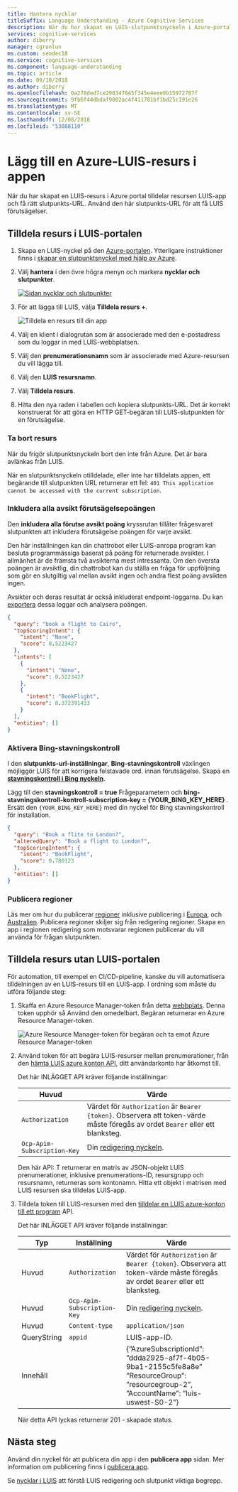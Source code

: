 ```yaml
---
title: Hantera nycklar
titleSuffix: Language Understanding - Azure Cognitive Services
description: När du har skapat en LUIS-slutpunktsnyckeln i Azure-portalen, tilldela nyckeln till LUIS-app och få rätt slutpunkts-URL. Använd den här slutpunkts-URL för att få LUIS förutsägelser.
services: cognitive-services
author: diberry
manager: cgronlun
ms.custom: seodec18
ms.service: cognitive-services
ms.component: language-understanding
ms.topic: article
ms.date: 09/10/2018
ms.author: diberry
ms.openlocfilehash: 0a278ded7ce290347645f345e4eee0b15972787f
ms.sourcegitcommit: 9fb6f44dbdaf9002ac4f411781bf1bd25c191e26
ms.translationtype: MT
ms.contentlocale: sv-SE
ms.lasthandoff: 12/08/2018
ms.locfileid: "53088110"
---
```

# <a name="add-an-azure-luis-resource-to-app"></a>Lägg till en Azure-LUIS-resurs i appen

När du har skapat en LUIS-resurs i Azure portal tilldelar resursen LUIS-app och få rätt slutpunkts-URL. Använd den här slutpunkts-URL för att få LUIS förutsägelser.

<a name="programmatic-key" ></a>
<a name="authoring-key" ></a>
<a name="endpoint-key" ></a>
<a name="use-endpoint-key-in-query" ></a>
<a name="api-usage-of-ocp-apim-subscription-key" ></a>
<a name="key-limits" ></a>
<a name="key-limit-errors" ></a>
<a name="key-concepts"></a>
<a name="authoring-key"></a>
<a name="create-and-use-an-endpoint-key"></a>
<a name="assign-endpoint-key"></a>
<a name="assign-resource"></a>


## <a name="assign-resource-in-luis-portal"></a>Tilldela resurs i LUIS-portalen

1. Skapa en LUIS-nyckel på den [Azure-portalen](https://portal.azure.com). Ytterligare instruktioner finns i [skapar en slutpunktsnyckel med hjälp av Azure](luis-how-to-azure-subscription.md).
 
2. Välj **hantera** i den övre högra menyn och markera **nycklar och slutpunkter**.

    [ ![Sidan nycklar och slutpunkter](./media/luis-manage-keys/keys-and-endpoints.png) ](./media/luis-manage-keys/keys-and-endpoints.png#lightbox)

3. För att lägga till LUIS, välja **Tilldela resurs +**.

    ![Tilldela en resurs till din app](./media/luis-manage-keys/assign-key.png)

4. Välj en klient i dialogrutan som är associerade med den e-postadress som du loggar in med LUIS-webbplatsen.  

5. Välj den **prenumerationsnamn** som är associerade med Azure-resursen du vill lägga till.

6. Välj den **LUIS resursnamn**. 

7. Välj **Tilldela resurs**. 

8. Hitta den nya raden i tabellen och kopiera slutpunkts-URL. Det är korrekt konstruerat för att göra en HTTP GET-begäran till LUIS-slutpunkten för en förutsägelse. 

<!-- content moved to luis-reference-regions.md, need replacement links-->
<a name="regions-and-keys"></a>
<a name="publishing-to-europe"></a>
<a name="publishing-to-australia"></a>

### <a name="unassign-resource"></a>Ta bort resurs
När du frigör slutpunktsnyckeln bort den inte från Azure. Det är bara avlänkas från LUIS. 

När en slutpunktsnyckeln otilldelade, eller inte har tilldelats appen, ett begärande till slutpunkten URL returnerar ett fel: `401 This application cannot be accessed with the current subscription`. 

### <a name="include-all-predicted-intent-scores"></a>Inkludera alla avsikt förutsägelsepoängen
Den **inkludera alla förutse avsikt poäng** kryssrutan tillåter frågesvaret slutpunkten att inkludera förutsägelse poängen för varje avsikt. 

Den här inställningen kan din chattrobot eller LUIS-anropa program kan besluta programmässiga baserat på poäng för returnerade avsikter. I allmänhet är de främsta två avsikterna mest intressanta. Om den översta poängen är avsiktlig, din chattrobot kan du ställa en fråga för uppföljning som gör en slutgiltig val mellan avsikt ingen och andra flest poäng avsikten ingen. 

Avsikter och deras resultat är också inkluderat endpoint-loggarna. Du kan [exportera](luis-how-to-start-new-app.md#export-app) dessa loggar och analysera poängen. 

```JSON
{
  "query": "book a flight to Cairo",
  "topScoringIntent": {
    "intent": "None",
    "score": 0.5223427
  },
  "intents": [
    {
      "intent": "None",
      "score": 0.5223427
    },
    {
      "intent": "BookFlight",
      "score": 0.372391433
    }
  ],
  "entities": []
}
```

### <a name="enable-bing-spell-checker"></a>Aktivera Bing-stavningskontroll 
I den **slutpunkts-url-inställningar**, **Bing-stavningskontroll** växlingen möjliggör LUIS för att korrigera felstavade ord. innan förutsägelse. Skapa en  **[stavningskontroll i Bing nyckeln](https://azure.microsoft.com/try/cognitive-services/?api=spellcheck-api)**. 

Lägg till den **stavningskontroll = true** Frågeparametern och **bing-stavningskontroll-kontroll-subscription-key = {YOUR_BING_KEY_HERE}** . Ersätt den `{YOUR_BING_KEY_HERE}` med din nyckel för Bing stavningskontroll för installation.

```JSON
{
  "query": "Book a flite to London?",
  "alteredQuery": "Book a flight to London?",
  "topScoringIntent": {
    "intent": "BookFlight",
    "score": 0.780123
  },
  "entities": []
}
```


### <a name="publishing-regions"></a>Publicera regioner

Läs mer om hur du publicerar [regioner](luis-reference-regions.md) inklusive publicering i [Europa](luis-reference-regions.md#publishing-to-europe), och [Australien](luis-reference-regions.md#publishing-to-australia). Publicera regioner skiljer sig från redigering regioner. Skapa en app i regionen redigering som motsvarar regionen publicerar du vill använda för frågan slutpunkten.

## <a name="assign-resource-without-luis-portal"></a>Tilldela resurs utan LUIS-portalen

För automation, till exempel en CI/CD-pipeline, kanske du vill automatisera tilldelningen av en LUIS-resurs till en LUIS-app. I ordning som måste du utföra följande steg:

1. Skaffa en Azure Resource Manager-token från detta [webbplats](https://resources.azure.com/api/token?plaintext=true). Denna token upphör så Använd den omedelbart. Begäran returnerar en Azure Resource Manager-token.

    ![Azure Resource Manager-token för begäran och ta emot Azure Resource Manager-token](./media/luis-manage-keys/get-arm-token.png)

1. Använd token för att begära LUIS-resurser mellan prenumerationer, från den [hämta LUIS azure konton API](https://westus.dev.cognitive.microsoft.com/docs/services/5890b47c39e2bb17b84a55ff/operations/5be313cec181ae720aa2b26c), ditt användarkonto har åtkomst till. 

    Det här INLÄGGET API kräver följande inställningar:

    |Huvud|Värde|
    |--|--|
    |`Authorization`|Värdet för `Authorization` är `Bearer {token}`. Observera att token-värde måste föregås av ordet `Bearer` eller ett blanksteg.| 
    |`Ocp-Apim-Subscription-Key`|Din [redigering nyckeln](luis-how-to-account-settings.md).|

    Den här API: T returnerar en matris av JSON-objekt LUIS prenumerationer, inklusive prenumerations-ID, resursgrupp och resursnamn, returneras som kontonamn. Hitta ett objekt i matrisen med LUIS resursen ska tilldelas LUIS-app. 

1. Tilldela token till LUIS-resursen med den [tilldelar en LUIS azure-konton till ett program](https://westus.dev.cognitive.microsoft.com/docs/services/5890b47c39e2bb17b84a55ff/operations/5be32228e8473de116325515) API. 

    Det här INLÄGGET API kräver följande inställningar:

    |Typ|Inställning|Värde|
    |--|--|--|
    |Huvud|`Authorization`|Värdet för `Authorization` är `Bearer {token}`. Observera att token-värde måste föregås av ordet `Bearer` eller ett blanksteg.|
    |Huvud|`Ocp-Apim-Subscription-Key`|Din [redigering nyckeln](luis-how-to-account-settings.md).|
    |Huvud|`Content-type`|`application/json`|
    |QueryString|`appid`|LUIS-app-ID. 
    |Innehåll||{”AzureSubscriptionId”: ”ddda2925-af7f-4b05-9ba1-2155c5fe8a8e”<br>”ResourceGroup”: ”resourcegroup-2”,<br>”AccountName”: ”luis-uswest-S0-2”}|

    När detta API lyckas returnerar 201 - skapade status. 

## <a name="next-steps"></a>Nästa steg

Använd din nyckel för att publicera din app i den **publicera app** sidan. Mer information om publicering finns i [publicera app](luis-how-to-publish-app.md).

Se [nycklar i LUIS](luis-concept-keys.md) att förstå LUIS redigering och slutpunkt viktiga begrepp.
